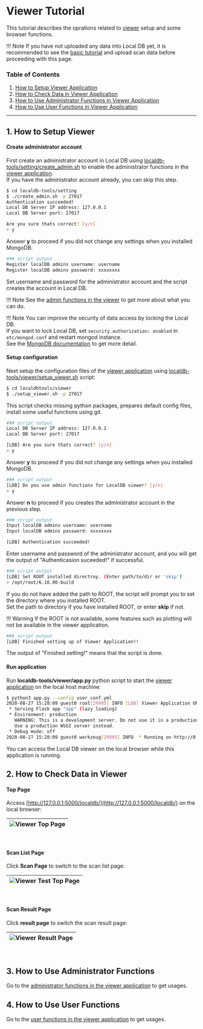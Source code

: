 # Viewer Tutorial

This tutorial describes the oprations related to [viewer](../tool/viewer.md) setup and some browser functions.

!!! Note
    If you have not uploaded any data into Local DB yet, it is recommended to see the [basic tutorial](basic.md) and upload scan data before proceeding with this page.

### Table of Contents

1. [How to Setup Viewer Application](#1-how-to-setup-viewer)
2. [How to Check Data in Viewer Application](#2-how-to-check-data-in-viewer)
3. [How to Use Administrator Functions in Viewer Application](#3-how-to-use-administrator-functions)
4. [How to Use User Functions in Viewer Application](#4-how-to-use-user-functions)

---

## 1. How to Setup Viewer

#### Create administrator account

First create an administrator account in Local DB using [localdb-tools/setting/create_admin.sh](../script/create_admin.md) to enable the administrator functions in the [viewer application](../tool/viewer.md).<br>
If you have the administrator account already, you can skip this step.

```bash
$ cd localdb-tools/setting
$ ./create_admin.sh -p 27017
Authentication succeeded!
Local DB Server IP address: 127.0.0.1
Local DB Server port: 27017

Are you sure thats correct? [y/n]
> y
```

Answer **y** to proceed if you did not change any settings when you installed MongoDB.<br>

```bash
### script output
Register localDB admins username: username
Register localDB admins password: xxxxxxxx
```

Set username and password for the administrator account and the script creates the account in Local DB.

!!! Note
    See the [admin functions in the viewer](../tool/viewer.md) to get more about what you can do.

!!! Note
    You can improve the security of data access by locking the Local DB.<br>
    If you want to lock Local DB, set `security.authorization: enabled` in `etc/mongod.conf` and restart mongod instance.<br>
    See the [MongoDB documentation](https://docs.mongodb.com/manual/tutorial/enable-authentication/) to get more detail.

#### Setup configuration

Next setup the configuration files of the [viewer application](../tool/viewer.md) using [localdb-tools/viewer/setup_viewer.sh](../script/setup-viewer.md) script:

```bash
$ cd localdbtools/viewer
$ ./setup_viewer.sh -p 27017
```

This script checks missing python packages, prepares default config files, install some useful functions using git.

```bash
### script output
Local DB Server IP address: 127.0.0.1
Local DB Server port: 27017

[LDB] Are you sure thats correct? [y/n]
> y
```

Answer **y** to proceed if you did not change any settings when you installed MongoDB.<br>

```bash
### script output
[LDB] Do you use admin functions for LocalDB viewer? [y/n]
> y
```

Answer **n** to proceed if you creates the administrator account in the previous step.

```bash
### script output
Input localDB admins username: username
Input localDB admins password: xxxxxxxx

[LDB] Authentication succeeded!
```

Enter username and password of the administrator account, and you will get the output of "Authenticasion suceeded!" if successful.

```bash
### script output
[LDB] Set ROOT installed directroy. (Enter path/to/dir or 'skip')
> /opt/root/6.16.00-build
```

If you do not have added the path to ROOT, the script will prompt you to set the directory where you installed ROOT.<br>
Set the path to directory if you have installed ROOT, or enter **skip** if not.<br>

!!! Warning
    If the ROOT is not available, some features such as plotting will not be available in the viewer application.

```bash
### script output
[LDB] Finished setting up of Viewer Application!!
```

The output of "Finished setting!" means that the script is done.

#### Run application

Run **localdb-tools/viewer/app.py** python script to start the [viewer application](../tool/viewer.md) on the local host machine:

```bash
$ python3 app.py --config user_conf.yml
2020-08-27 15:28:09 guest0 root[29905] INFO [LDB] Viewer Application URL: http://127.0.0.1:5000/localdb/
 * Serving Flask app "app" (lazy loading)
 * Environment: production
   WARNING: This is a development server. Do not use it in a production deployment.
   Use a production WSGI server instead.
 * Debug mode: off
2020-08-27 15:28:09 guest0 werkzeug[29905] INFO  * Running on http://0.0.0.0:5000/ (Press CTRL+C to quit)
```

You can access the Local DB viewer on the local browser while this application is running.<br>

## 2. How to Check Data in Viewer

#### Top Page

Access [http://127.0.0.1:5000/localdb/](http://127.0.0.1:5000/localdb/) on the local browser:

|![Viewer Top Page](../images/viewer/top.png)|
|:-:|

<br>

#### Scan List Page

Click **Scan Page** to switch to the scan list page:

|![Viewer Test Top Page](../images/viewer/top_test.png)|
|:-:|

<br>

#### Scan Result Page

Click **result page** to switch the scan result page:

|![Viewer Result Page](../images/viewer/result.png)|
|:-:|

<br>

## 3. How to Use Administrator Functions

Go to the [administrator functions in the viewer application](../tool/viewer/admin.md) to get usages.

## 4. How to Use User Functions

Go to the [user functions in the viewer application](../tool/viewer/user.md) to get usages.
